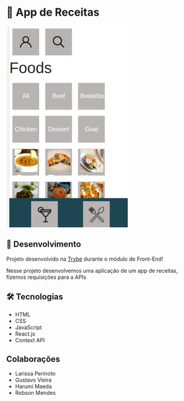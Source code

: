 
# 🥙 App de Receitas

![Preview Projeto](./src/images/receitas-image.png)

## :satellite: Desenvolvimento

Projeto desenvolvido na <a href="https://betrybe.com/" target="_blank">Trybe</a> durante o módulo de Front-End!

Nesse projeto desenvolvemos uma aplicação de um app de receitas, fizemos requisições para a APIs


## :hammer_and_wrench: Tecnologias

* HTML
* CSS
* JavaScript
* React.js
* Context API

## Colaborações

* Larissa Perinoto
* Gustavo Vieira
* Harumi Maeda
* Robson Mendes